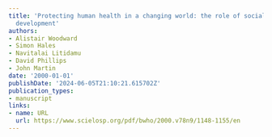 ```yaml
---
title: 'Protecting human health in a changing world: the role of social and economic
  development'
authors:
- Alistair Woodward
- Simon Hales
- Navitalai Litidamu
- David Phillips
- John Martin
date: '2000-01-01'
publishDate: '2024-06-05T21:10:21.615702Z'
publication_types:
- manuscript
links:
- name: URL
  url: https://www.scielosp.org/pdf/bwho/2000.v78n9/1148-1155/en
---
```

